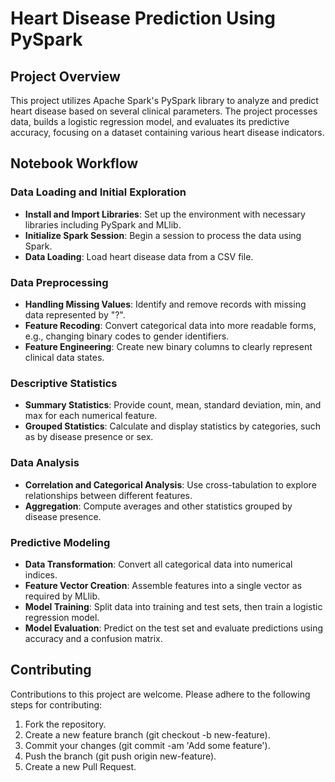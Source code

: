 # Heart Disease Prediction Using PySpark

## Project Overview

This project utilizes Apache Spark's PySpark library to analyze and predict heart disease based on several clinical parameters. The project processes data, builds a logistic regression model, and evaluates its predictive accuracy, focusing on a dataset containing various heart disease indicators.

## Notebook Workflow

### Data Loading and Initial Exploration
- **Install and Import Libraries**: Set up the environment with necessary libraries including PySpark and MLlib.
- **Initialize Spark Session**: Begin a session to process the data using Spark.
- **Data Loading**: Load heart disease data from a CSV file.

### Data Preprocessing
- **Handling Missing Values**: Identify and remove records with missing data represented by "?".
- **Feature Recoding**: Convert categorical data into more readable forms, e.g., changing binary codes to gender identifiers.
- **Feature Engineering**: Create new binary columns to clearly represent clinical data states.

### Descriptive Statistics
- **Summary Statistics**: Provide count, mean, standard deviation, min, and max for each numerical feature.
- **Grouped Statistics**: Calculate and display statistics by categories, such as by disease presence or sex.

### Data Analysis
- **Correlation and Categorical Analysis**: Use cross-tabulation to explore relationships between different features.
- **Aggregation**: Compute averages and other statistics grouped by disease presence.

### Predictive Modeling
- **Data Transformation**: Convert all categorical data into numerical indices.
- **Feature Vector Creation**: Assemble features into a single vector as required by MLlib.
- **Model Training**: Split data into training and test sets, then train a logistic regression model.
- **Model Evaluation**: Predict on the test set and evaluate predictions using accuracy and a confusion matrix.

## Contributing

Contributions to this project are welcome. Please adhere to the following steps for contributing:

1. Fork the repository.
2. Create a new feature branch (git checkout -b new-feature).
3. Commit your changes (git commit -am 'Add some feature').
4. Push the branch (git push origin new-feature).
5. Create a new Pull Request.
